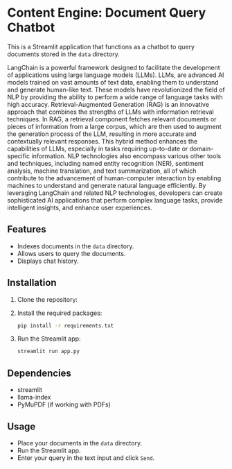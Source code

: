 # Content Engine: Document Query Chatbot 

This is a Streamlit application that functions as a chatbot to query documents stored in the `data` directory.

LangChain is a powerful framework designed to facilitate the development of applications using large language models (LLMs). LLMs, are advanced AI models trained on vast amounts of text data, enabling them to understand and generate human-like text. These models have revolutionized the field of NLP by providing the ability to perform a wide range of language tasks with high accuracy. Retrieval-Augmented Generation (RAG) is an innovative approach that combines the strengths of LLMs with information retrieval techniques. In RAG, a retrieval component fetches relevant documents or pieces of information from a large corpus, which are then used to augment the generation process of the LLM, resulting in more accurate and contextually relevant responses. This hybrid method enhances the capabilities of LLMs, especially in tasks requiring up-to-date or domain-specific information. NLP technologies also encompass various other tools and techniques, including named entity recognition (NER), sentiment analysis, machine translation, and text summarization, all of which contribute to the advancement of human-computer interaction by enabling machines to understand and generate natural language efficiently. By leveraging LangChain and related NLP technologies, developers can create sophisticated AI applications that perform complex language tasks, provide intelligent insights, and enhance user experiences.

## Features

- Indexes documents in the `data` directory.
- Allows users to query the documents.
- Displays chat history.

## Installation

1. Clone the repository:
 

2. Install the required packages:
    ```sh
    pip install -r requirements.txt
    ```

3. Run the Streamlit app:
    ```sh
    streamlit run app.py
    ```

## Dependencies

- streamlit
- llama-index
- PyMuPDF (if working with PDFs)

## Usage

- Place your documents in the `data` directory.
- Run the Streamlit app.
- Enter your query in the text input and click `Send`.


